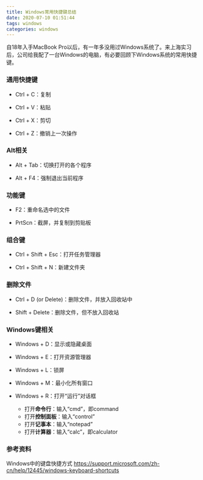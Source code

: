 ```yaml
---
title: Windows常用快捷键总结
date: 2020-07-10 01:51:44
tags: windows
categories: windows
---
```


自18年入手MacBook Pro以后，有一年多没用过Windows系统了。来上海实习后，公司给我配了一台Windows的电脑，有必要回顾下Windows系统的常用快捷键。

<!--more-->

### 通用快捷键

* Ctrl + C：复制

* Ctrl + V：粘贴

* Ctrl + X：剪切

* Ctrl + Z：撤销上一次操作

### Alt相关

* Alt + Tab：切换打开的各个程序

* Alt + F4：强制退出当前程序

### 功能键

* F2：重命名选中的文件

* PrtScn：截屏，并复制到剪贴板

### 组合键

* Ctrl + Shift + Esc：打开任务管理器

* Ctrl + Shift + N：新建文件夹

### 删除文件

* Ctrl + D (or Delete)：删除文件，并放入回收站中

* Shift + Delete：删除文件，但不放入回收站

### Windows键相关

* Windows + D：显示或隐藏桌面

* Windows + E：打开资源管理器

* Windows + L：锁屏

* Windows + M：最小化所有窗口

* Windows + R：打开“运行”对话框
  * 打开**命令行**：输入“cmd”，即command
  * 打开**控制面板**：输入“control”
  * 打开**记事本**：输入“notepad”
  * 打开**计算器**：输入“calc”，即calculator

### 参考资料

Windows中的键盘快捷方式 https://support.microsoft.com/zh-cn/help/12445/windows-keyboard-shortcuts